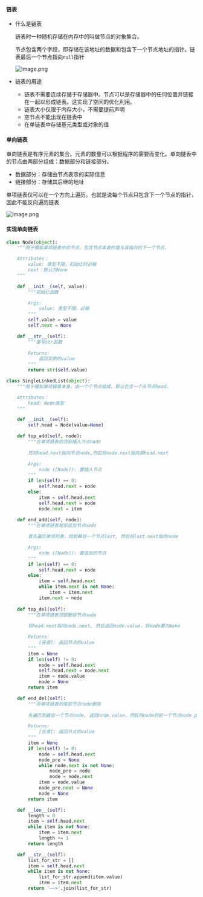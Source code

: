 #### 链表

- 什么是链表

  链表时一种随机存储在内存中的叫做节点的对象集合。

  节点包含两个字段，即存储在该地址的数据和包含下一个节点地址的指针。链表最后一个节点指向`null`指针

  <img src="https://i.loli.net/2021/01/22/TYDCaVpKGr7tdme.png" alt="image.png"  />

- 链表的用途

  - 链表不需要连续存储于存储器中。节点可以是存储器中的任何位置并链接在一起以形成链表。这实现了空间的优化利用。
  - 链表大小仅限于内存大小，不需要提前声明
  - 空节点不能出现在链表中
  - 在单链表中存储基元类型或对象的值

#### 单向链表

单向链表是有序元素的集合。元素的数量可以根据程序的需要而变化。单向链表中的节点由两部分组成：数据部分和链接部分。

- 数据部分：存储由节点表示的实际信息
- 链接部分：存储其后继的地址

单项链表仅可以在一个方向上遍历。也就是说每个节点只包含下一个节点的指针，因此不能反向遍历链表

![image.png](https://i.loli.net/2021/01/22/WYvo19tKVy75MQ4.png)

#### 实现单向链表

```python
class Node(object):
    """用于模拟单项链表中的节点，包含节点本身的值与其指向的下一个节点.

    Attributes：
        value: 类型不限，初始化时必输
        next：默认为None
    """

    def __init__(self, value):
        """初始化函数

        Args:
            value: 类型不限，必输
        """
        self.value = value
        self.next = None

    def __str__(self):
        """重写str函数
        
        Returns:
            返回实例的value
        """
        return str(self.value)

class SingleLinkedList(object):
    """用于模拟单项链表本身，由一个个节点组成，默认包含一个头节点head.

    Attributes：
        head: Node类型
    """

    def __init__(self):
        self.head = Node(value=None)

    def top_add(self, node):
        """在单项链表的顶部插入节点node
        
        先将head.next指向节点node,然后将node.next指向原head.next

        Args:
            node ([Node]): 要插入节点
        """
        if len(self) == 0:
            self.head.next = node
        else:
            item = self.head.next
            self.head.next = node
            node.next = item
    
    def end_add(self, node):
        """在单项链表尾部追加节点node

        首先遍历单项列表，找到最后一个节点last, 然后将last.next指向node

        Args:
            node ([Node]): 要追加的节点
        """
        if len(self) == 0:
            self.head.next = node
        else:
            item = self.head.next
            while item.next is not None:
                item = item.next
            item.next = node
    
    def top_del(self):
        """在单项链表顶部删除节点node
        
        将head.next指向node.next, 然后返回node.value，将node置为None

        Returns:
            [任意]: 返回节点的value
        """
        item = None
        if len(self) != 0:
            node = self.head.next
            self.head.next = node.next
            item = node.value
            node = None
        return item

    def end_del(self):
        """将单项链表的尾部节点node删除
    
        先遍历到最后一个节点node, 返回node.value，然后将node的前一个节点node_pre.next设置为None

        Returns:
            [任意]: 返回节点的value
        """
        item = None
        if len(self) != 0:
            node = self.head.next
            node_pre = None
            while node.next is not None:
                node_pre = node
                node = node.next 
            item = node.value
            node_pre.next = None
            node = None
        return item

    def __len__(self):
        length = 0
        item = self.head.next
        while item is not None:
            item = item.next
            length += 1
        return length

    def __str__(self):
        list_for_str = []
        item = self.head.next
        while item is not None:
            list_for_str.append(item.value)
            item = item.next
        return '——>'.join(list_for_str)
```

